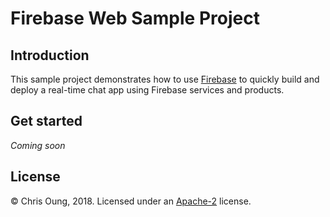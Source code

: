 # Firebase Web Sample Project

## Introduction

This sample project demonstrates how to use [Firebase](https://firebase.google.com/) to quickly build and deploy a real-time chat app using Firebase services and products. 

## Get started

*Coming soon* 

## License 

© Chris Oung, 2018. Licensed under an [Apache-2](https://github.com/chrisoung/firebase-web/blob/master/LICENSE) license.



